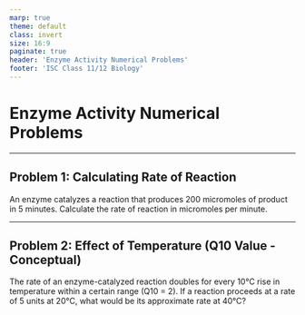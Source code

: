 ```yaml
---
marp: true
theme: default
class: invert
size: 16:9
paginate: true
header: 'Enzyme Activity Numerical Problems'
footer: 'ISC Class 11/12 Biology'
---
```


# Enzyme Activity Numerical Problems

---

## Problem 1: Calculating Rate of Reaction

An enzyme catalyzes a reaction that produces 200 micromoles of product in 5 minutes. Calculate the rate of reaction in micromoles per minute.

---

## Problem 2: Effect of Temperature (Q10 Value - Conceptual)

The rate of an enzyme-catalyzed reaction doubles for every 10°C rise in temperature within a certain range (Q10 = 2). If a reaction proceeds at a rate of 5 units at 20°C, what would be its approximate rate at 40°C?
